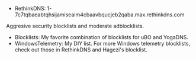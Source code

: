 * RethinkDNS: 1-7c7tqbaeabtqhsijamiseaim4cbaavbqucjeb2qaba.max.rethinkdns.com

Aggresive security blocklists and moderate adblocklists.
* Blocklists: My favorite combination of blocklists for uBO and YogaDNS.
* WindowsTelemetry: My DIY list. For more Windows telemetry blocklists, check out those in RethinkDNS and Hagezi's blocklist.

